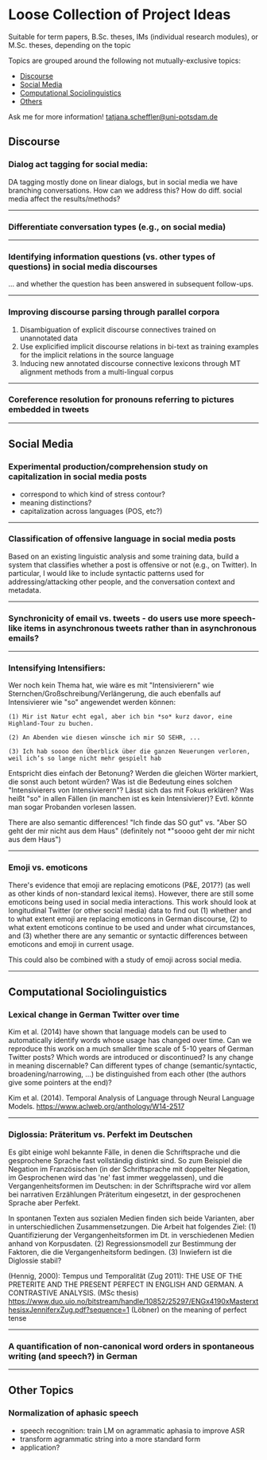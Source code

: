 
# Loose Collection of Project Ideas

Suitable for term papers, B.Sc. theses, IMs (individual research modules), or M.Sc. theses, depending on the topic

Topics are grouped around the following not mutually-exclusive topics:

- [Discourse](#discourse)
- [Social Media](#social-media)
- [Computational Sociolinguistics](#computational-sociolinguistics)
- [Others](#other-topics)

Ask me for more information! <tatjana.scheffler@uni-potsdam.de>

## Discourse


### Dialog act tagging for social media:

DA tagging mostly done on linear dialogs, but in social media we have
branching conversations. How can we address this? How do diff. social
media affect the results/methods?

---

### Differentiate conversation types (e.g., on social media)

---

### Identifying information questions (vs. other types of questions) in social media discourses 
... and whether the question has been answered in
subsequent follow-ups.


---


### Improving discourse parsing through parallel corpora

1. Disambiguation of explicit discourse connectives trained on unannotated data
2. Use explicified implicit discourse relations in bi-text as training examples for the implicit relations in the source language
3.  Inducing new annotated discourse connective lexicons through MT alignment methods from a multi-lingual corpus

---

### Coreference resolution for pronouns referring to pictures embedded in tweets

---
## Social Media


### Experimental production/comprehension study on capitalization in social media posts

- correspond to which kind of stress contour?
- meaning distinctions?
- capitalization across languages (POS, etc?)

---
### Classification of offensive language in social media posts

Based on an existing linguistic analysis and some training data, build a system that classifies whether a post is offensive or not (e.g., on Twitter). In particular, I would like to include syntactic patterns used for addressing/attacking other people, and the conversation context and metadata. 

---

### Synchronicity of email vs. tweets - do users use more speech-like items in asynchronous tweets rather than in asynchronous emails?

---


### Intensifying Intensifiers:


Wer noch kein Thema hat, wie wäre es mit "Intensivierern" wie Sternchen/Großschreibung/Verlängerung, die auch ebenfalls auf Intensivierer wie "so" angewendet werden können:

`(1) Mir ist Natur echt egal, aber ich bin *so* kurz davor, eine Highland-Tour zu buchen.`

`(2) An Abenden wie diesen wünsche ich mir SO SEHR, ...`

`(3) Ich hab soooo den Überblick über die ganzen Neuerungen verloren, weil ich’s so lange nicht mehr gespielt hab`

Entspricht dies einfach der Betonung? Werden die gleichen Wörter markiert, die sonst auch betont würden? Was ist die Bedeutung eines solchen "Intensivierers von Intensivierern"? Lässt sich das mit Fokus erklären? Was heißt "so" in allen Fällen (in manchen ist es kein Intensivierer)? Evtl. könnte man sogar Probanden vorlesen lassen.

There are also semantic differences! "Ich finde das SO gut" vs. "Aber SO geht der mir nicht aus dem Haus" (definitely not *"soooo geht der mir nicht aus dem Haus")

---
### Emoji vs. emoticons

There's evidence that emoji are replacing emoticons (P&E, 2017?) (as
well as other kinds of non-standard lexical items). However, there are
still some emoticons being used in social media interactions. This
work should look at longitudinal Twitter (or other social media) data
to find out (1) whether and to what extent emoji are replacing emoticons
in German discourse, (2) to what extent emoticons continue to be used
and under what circumstances, and (3) whether there are any semantic
or syntactic differences between emoticons and emoji in current usage.

This could also be combined with a study of emoji across social media.

---

## Computational Sociolinguistics

### Lexical change in German Twitter over time

Kim et al. (2014) have shown that language models can be used to automatically identify words whose usage has changed over time. Can we reproduce this work on a much smaller time scale of 5-10 years of German Twitter posts? Which words are introduced or discontinued? Is any change in meaning discernable? Can different types of change (semantic/syntactic, broadening/narrowing, ...) be distinguished from each other (the authors give some pointers at the end)?

Kim et al. (2014). Temporal Analysis of Language through Neural Language Models. https://www.aclweb.org/anthology/W14-2517

---
### Diglossia: Präteritum vs. Perfekt im Deutschen

Es gibt einige wohl bekannte Fälle, in denen die Schriftsprache und
die gesprochene Sprache fast vollständig distinkt sind. So zum
Beispiel die Negation im Französischen (in der Schriftsprache mit
doppelter Negation, im Gesprochenen wird das 'ne' fast immer
weggelassen), und die Vergangenheitsformen im Deutschen: in der
Schriftsprache wird vor allem bei narrativen Erzählungen Präteritum
eingesetzt, in der gesprochenen Sprache aber Perfekt.

In spontanen Texten aus sozialen Medien finden sich beide Varianten,
aber in unterschiedlichen Zusammensetzungen. Die Arbeit hat folgendes
Ziel:
(1) Quantifizierung der Vergangenheitsformen im Dt. in verschiedenen
Medien anhand von Korpusdaten.
(2) Regressionsmodell zur Bestimmung der Faktoren, die die
Vergangenheitsform bedingen.
(3) Inwiefern ist die Diglossie stabil?

(Hennig, 2000): Tempus und Temporalität
(Zug 2011): THE  USE  OF  THE  PRETERITE  AND  THE  PRESENT PERFECT
IN ENGLISH AND GERMAN. A CONTRASTIVE ANALYSIS.  (MSc thesis)
https://www.duo.uio.no/bitstream/handle/10852/25297/ENGx4190xMasterxthesisxJenniferxZug.pdf?sequence=1
(Löbner) on the meaning of perfect tense

---

### A quantification of non-canonical word orders in spontaneous writing (and speech?) in German

---

## Other Topics

### Normalization of aphasic speech

- speech recognition:
   train LM on agrammatic aphasia to improve ASR
- transform agrammatic string into a more standard form
- application?


